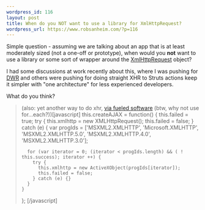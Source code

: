 ```yaml
--- 
wordpress_id: 116
layout: post
title: When do you NOT want to use a library for XmlHttpRequest?
wordpress_url: https://www.robsanheim.com/?p=116
---
```

Simple question - assuming we are talking about an app that is at least moderately sized (not a one-off or prototype), when would you <strong>not</strong> want to use a library or some sort of wrapper around the <a href="https://developer.apple.com/internet/webcontent/xmlhttpreq.html">XmlHttpRequest</a> object?  

I had some discussions at work recently about this, where I was pushing for <a href="https://www.getahead.ltd.uk/dwr/">DWR</a> and others were pushing for doing straight XHR to Struts actions keep it simpler with "one architecture" for less experienced developers.

What do you think?

<blockquote>(also: yet another way to do xhr, <a href="https://blog.fueledsoftware.com/2005/11/15/simple-ajax-code-kit-fixed/">via fueled software</a> (btw, why not use for...each?))[javascript]
this.createAJAX = function() {
    this.failed = true;
    try {
      this.xmlhttp = new XMLHttpRequest();
      this.failed = false;
    } catch (e) {
      var progIds = ['MSXML2.XMLHTTP', 'Microsoft.XMLHTTP', 'MSXML2.XMLHTTP.5.0', 'MSXML2.XMLHTTP.4.0', 'MSXML2.XMLHTTP.3.0'];

      for (var iterator = 0; (iterator < progIds.length) && ( ! this.success); iterator ++) {
        try {
          this.xmlhttp = new ActiveXObject(progIds[iterator]);
          this.failed = false;
        } catch (e) {}
      }
    }
  };
[/javascript]</blockquote>

</blockquote>
